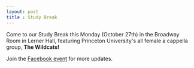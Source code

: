 ```yaml
---
layout: post
title : Study Break
---
```

Come to our Study Break this Monday (October 27th) in the Broadway Room in Lerner Hall, featuring Princeton University's all female a cappella group, **The Wildcats!**

Join the [Facebook event](https://www.facebook.com/events/558972377537845/) for more updates.

